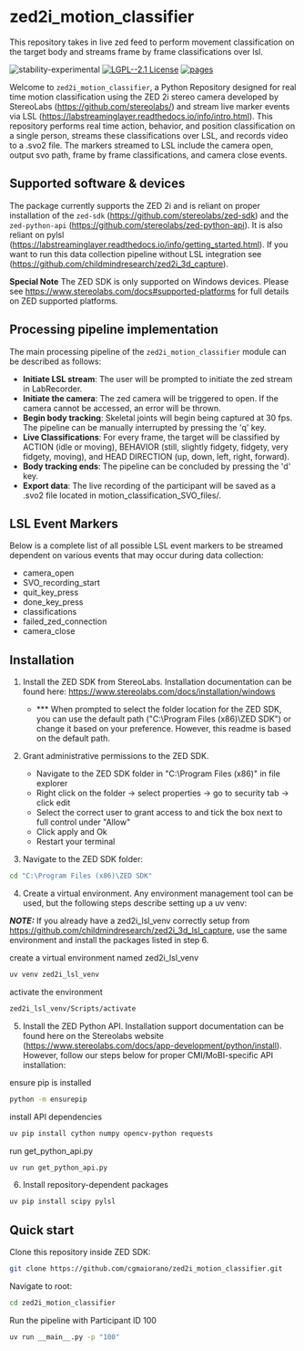 # zed2i_motion_classifier
This repository takes in live zed feed to perform movement classification on the target body and streams frame by frame classifications over lsl.

![stability-experimental](https://img.shields.io/badge/stability-experimental-orange.svg)
[![LGPL--2.1 License](https://img.shields.io/badge/license-LGPL--2.1-blue.svg)](https://github.com/childmindresearch/mobi-motion-tracking/blob/main/LICENSE)
[![pages](https://img.shields.io/badge/api-docs-blue)](https://github.com/childmindresearch/zed2i_3d_lsl_capture)

Welcome to `zed2i_motion_classifier`, a Python Repository designed for real time motion classification using the ZED 2i stereo camera developed by StereoLabs (https://github.com/stereolabs/) and stream live marker events via LSL (https://labstreaminglayer.readthedocs.io/info/intro.html). This repository performs real time action, behavior, and position classification on a single person, streams these classifications over LSL, and records video to a .svo2 file. The markers streamed to LSL include the camera open, output svo path, frame by frame classifications, and camera close events.

## Supported software & devices

The package currently supports the ZED 2i and is reliant on proper installation of the `zed-sdk` (https://github.com/stereolabs/zed-sdk) and the `zed-python-api` (https://github.com/stereolabs/zed-python-api). It is also reliant on pylsl (https://labstreaminglayer.readthedocs.io/info/getting_started.html). If you want to run this data collection pipeline without LSL integration see (https://github.com/childmindresearch/zed2i_3d_capture).

**Special Note**
    The ZED SDK is only supported on Windows devices. Please see https://www.stereolabs.com/docs#supported-platforms for full details on ZED supported platforms.
    

## Processing pipeline implementation

The main processing pipeline of the `zed2i_motion_classifier` module can be described as follows:

- **Initiate LSL stream**: The user will be prompted to initiate the zed stream in LabRecorder.
- **Initiate the camera**: The zed camera will be triggered to open. If the camera cannot be accessed, an error will be thrown. 
- **Begin body tracking**: Skeletal joints will begin being captured at 30 fps. The pipeline can be manually interrupted by pressing the 'q' key.
- **Live Classifications**: For every frame, the target will be classified by ACTION (idle or moving), BEHAVIOR (still, slightly fidgety, fidgety, very fidgety, moving), and HEAD DIRECTION (up, down, left, right, forward).
- **Body tracking ends**: The pipeline can be concluded by pressing the 'd' key.
- **Export data**: The live recording of the participant will be saved as a .svo2 file located in motion_classification_SVO_files/.


## LSL Event Markers

Below is a complete list of all possible LSL event markers to be streamed dependent on various events that may occur during data collection:

- camera_open
- SVO_recording_start
- quit_key_press
- done_key_press
- classifications
- failed_zed_connection
- camera_close


## Installation

1. Install the ZED SDK from StereoLabs. Installation documentation can be found here: https://www.stereolabs.com/docs/installation/windows 
    - *** When prompted to select the folder location for the ZED SDK, you can use the default path ("C:\Program Files (x86)\ZED SDK") or change it based on your preference. However, this readme is based on the default path.

2. Grant administrative permissions to the ZED SDK. 
    - Navigate to the ZED SDK folder in "C:\Program Files (x86)" in file explorer
    - Right click on the folder -> select properties -> go to security tab -> click edit
    - Select the correct user to grant access to and tick the box next to full control under "Allow" 
    - Click apply and Ok
    - Restart your terminal

3. Navigate to the ZED SDK folder:
```sh
cd "C:\Program Files (x86)\ZED SDK"
```

4. Create a virtual environment. Any environment management tool can be used, but the following steps describe setting up a uv venv:

***NOTE:*** If you already have a zed2i_lsl_venv correctly setup from https://github.com/childmindresearch/zed2i_3d_lsl_capture, use the same environment and install the packages listed in step 6.

create a virtual environment named zed2i_lsl_venv
```sh
uv venv zed2i_lsl_venv
```
 activate the environment
```sh
zed2i_lsl_venv/Scripts/activate
```

5. Install the ZED Python API. Installation support documentation can be found here on the Stereolabs website (https://www.stereolabs.com/docs/app-development/python/install). However, follow our steps below for proper CMI/MoBI-specific API installation:

ensure pip is installed 
```sh
python -m ensurepip
```
install API dependencies
```sh
uv pip install cython numpy opencv-python requests
```
run get_python_api.py
```sh
uv run get_python_api.py
```


6. Install repository-dependent packages

```sh
uv pip install scipy pylsl
```


## Quick start
Clone this repository inside ZED SDK:

```sh
git clone https://github.com/cgmaiorano/zed2i_motion_classifier.git
```

Navigate to root:

```sh
cd zed2i_motion_classifier
```

Run the pipeline with Participant ID 100

```sh
uv run __main__.py -p "100"
```
